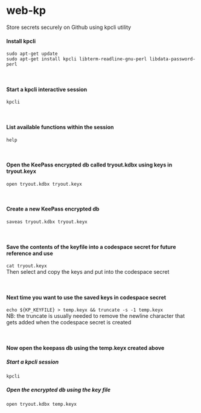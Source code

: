 # web-kp
Store secrets securely on Github using kpcli utility
<br/>

#### Install kpcli
```
sudo apt-get update
sudo apt-get install kpcli libterm-readline-gnu-perl libdata-password-perl
```
<br/>

#### Start a kpcli interactive session
`kpcli`

<br/>

#### List available functions within the session
`help`

<br/>

#### Open the KeePass encrypted db called tryout.kdbx using keys in tryout.keyx
`open tryout.kdbx tryout.keyx`

<br/>

#### Create a new KeePass encrypted db
`saveas tryout.kdbx tryout.keyx`

<br/>

#### Save the contents of the keyfile into a codespace secret for future reference and use
`cat tryout.keyx`
<br/>
Then select and copy the keys and put into the codespace secret

<br/>

#### Next time you want to use the saved keys in codespace secret
`echo ${KP_KEYFILE} > temp.keyx && truncate -s -1 temp.keyx`
<br/>
NB: the truncate is usually needed to remove the newline character that gets added when the codespace secret is created

<br/>

#### Now open the keepass db using the temp.keyx created above
##### Start a kpcli session
`kpcli`
##### Open the encrypted db using the key file
`open tryout.kdbx temp.keyx`
